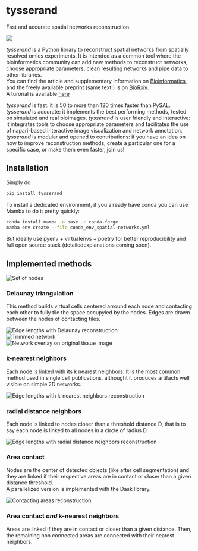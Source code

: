 # tysserand

Fast and accurate spatial networks reconstruction.

![](./images/tysserand_main_figure.png)

*tysserand* is a Python library to reconstruct spatial networks from spatially resolved omics experiments. It is intended as a common tool where the bioinformatics community can add new methods to reconstruct networks, choose appropriate parameters, clean resulting networks and pipe data to other libraries.  
You can find the article and supplementary information on [Bioinformatics](https://doi.org/10.1093/bioinformatics/btab490), and the freely available preprint (same text!) is on [BioRxiv](https://www.biorxiv.org/content/10.1101/2020.11.16.385377v2).  
A turorial is available [here](./examples/02-tutorial.ipynb)

*tysserand* is fast: it is 50 to more than 120 times faster than PySAL.  
*tysserand* is accurate: it implements the best performing methods, tested on simulated and real bioimages.
*tysserand* is user friendly and interactive: it integrates tools to choose appropriate parameters and facilitates the use of napari-based interactive image visualization and network annotation.
*tysserand* is modular and opened to contributions: if you have an idea on how to improve reconstruction methods, create a particular one for a specific case, or make them even faster, join us!

## Installation

Simply do
```bash
pip install tysserand
```

To install a dedicated environment, if you already have conda you can use Mamba to do it pretty quickly:
```bash
conda install mamba -n base -c conda-forge
mamba env create --file conda_env_spatial-networks.yml
```
But ideally use pyenv + virtualenvs + poetry for better reproducibility and full open source stack (detailedexplanations coming soon).

## Implemented methods

![Set of nodes](./images/publication_figures/mIF-nodes_positions.png)

### Delaunay triangulation

This method builds virtual cells centered arround each node and contacting each other to fully tile the space occupyied by the nodes. Edges are drawn between the nodes of contacting tiles.

![Edge lengths with *Delaunay* reconstruction](./images/publication_figures/mIF-Delaunay_distances.png)  
![Trimmed network](./images/publication_figures/mIF-Delaunay_network.png)  
![Network overlay on original tissue image](./images/publication_figures/mIF-Delaunay_superimposed.png)  

### k-nearest neighbors

Each node is linked with its k nearest neighbors. It is the most common method used in single cell publications, althought it produces artifacts well visible on simple 2D networks.

![Edge lengths with *k-nearest neighbors* reconstruction](./images/publication_figures/mIF-knn_distances.png)

### radial distance neighbors

Each node is linked to nodes closer than a threshold distance D, that is to say each node is linked to all nodes in a circle of radius D.

![Edge lengths with *radial distance neighbors* reconstruction](./images/publication_figures/mIF-rdn_distances.png)

### Area contact

Nodes are the center of detected objects (like after cell segmentation) and they are linked if their respective areas are in contact or closer than a given distance threshold.  
A parallelized version is implemented with the Dask library.

![*Contacting areas* reconstruction](./images/publication_figures/simulated_segmentation_image_size-600_hole_proba-0.1_noise_sigma-10.0_objects_network.png)

### Area contact *and* k-nearest neighbors

Areas are linked if they are in contact or closer than a given distance. Then, the remaining non connected areas are connected with their nearest neighbors.
